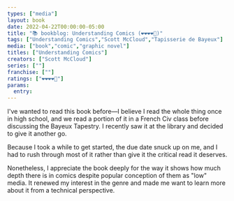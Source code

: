 ```yaml
---
types: ["media"]
layout: book
date: 2022-04-22T00:00:00-05:00
title: "📚 bookblog: Understanding Comics (❤️❤️❤️❤️🖤)"
tags: ["Understanding Comics","Scott McCloud","Tapisserie de Bayeux"]
media: ["book","comic","graphic novel"]
titles: ["Understanding Comics"]
creators: ["Scott McCloud"]
series: [""]
franchise: [""]
ratings: ["❤️❤️❤️❤️🖤"]
params:
  entry:
---
```


I've wanted to read this book before—I believe I read the whole thing once in high school, and we read a portion of it in a French Civ class before discussing the Bayeux Tapestry. I recently saw it at the library and decided to give it another go.

Because I took a while to get started, the due date snuck up on me, and I had to rush through most of it rather than give it the critical read it deserves.

Nonetheless, I appreciate the book deeply for the way it shows how much depth there is in comics despite popular conception of them as "low" media. It renewed my interest in the genre and made me want to learn more about it from a technical perspective.